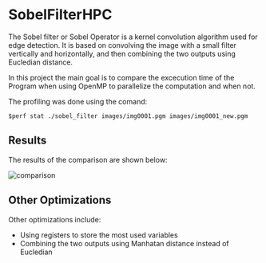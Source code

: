 # SobelFilterHPC

The Sobel filter or Sobel Operator is a kernel convolution algorithm used for edge detection. It is based on convolving the image with a small filter vertically and horizontally, and then combining the two outputs using Eucledian distance.

In this project the main goal is to compare the excecution time of the Program when using OpenMP to parallelize the computation and when not.

The profiling was done using the comand:
```
$perf stat ./sobel_filter images/img0001.pgm images/img0001_new.pgm
```

## Results
The results of the comparison are shown below:

![comparison](https://user-images.githubusercontent.com/57157508/111367493-783a3480-869d-11eb-9a47-1959bd08f246.png)

## Other Optimizations
Other optimizations include:
 * Using registers to store the most used variables
 * Combining the two outputs using Manhatan distance instead of Eucledian
